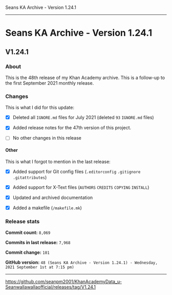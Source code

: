 Seans KA Archive - Version 1.24.1 

***

# Seans KA Archive - Version 1.24.1

## V1.24.1

### About

This is the 48th release of my Khan Academy archive. This is a follow-up to the first September 2021 monthly release.

### Changes

This is what I did for this update:

- [x] Deleted all `IGNORE.md` files for July 2021 (deleted `93` `IGNORE.md` files)

<!-- - [x] Added data for August 2021 !-->

- [x] Added release notes for the 47th version of this project.

- [ ] No other changes in this release

#### Other

This is what I forgot to mention in the last release:

- [x] Added support for Git config files (`.editorconfig` `.gitignore` `.gitattributes`)

- [x] Added support for X-Text files (`AUTHORS` `CREDITS` `COPYING` `INSTALL`)

- [x] Updated and archived documentation

- [x] Added a makefile (`/makefile.mk`)

### Release stats

**Commit count:** `8,069`

**Commits in last release:** `7,968`

**Commit change:** `101`

**GitHub version:** `48 (Seans KA Archive - Version 1.24.1) - Wednesday, 2021 September 1st at 7:15 pm)`

***

https://github.com/seanpm2001/KhanAcademyData_u-Seanwallawallaofficial/releases/tag/V1.24.1

